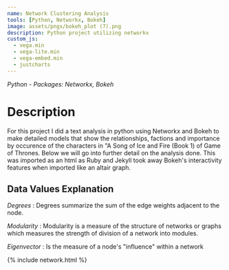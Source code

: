 ```yaml
---
name: Network Clustering Analysis
tools: [Python, Networkx, Bokeh]
image: assets/pngs/bokeh_plot (7).png
description: Python project utilizing networkx
custom_js:
  - vega.min
  - vega-lite.min
  - vega-embed.min
  - justcharts
---
```

*Python - Packages: Networkx, Bokeh*

# Description
For this project I did a text analysis in python using Networkx and Bokeh to make detailed models that show the relationships, factions and importance by occurence of the characters in "A Song of Ice and Fire (Book 1) of Game of Thrones. Below we will go into further detail on the analysis done. This was imported as an html as Ruby and Jekyll took away Bokeh's interactivity features when imported like an altair graph.


## Data Values Explanation 

*Degrees* : Degrees summarize the sum of the edge weights adjacent to the node.

*Modularity* : Modularity is a measure of the structure of networks or graphs which measures the strength of division of a network into modules.

*Eigenvector* : Is the measure of a node's "influence" within a network

{% include network.html %}



